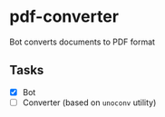 # pdf-converter

Bot converts documents to PDF format

## Tasks

- [x] Bot
- [ ] Converter (based on `unoconv` utility)
